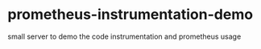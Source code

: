 # prometheus-instrumentation-demo
small server to demo the code instrumentation and prometheus usage

